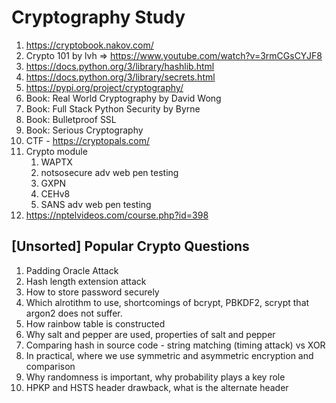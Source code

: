  # Cryptography Study

1. https://cryptobook.nakov.com/
2. Crypto 101 by lvh => https://www.youtube.com/watch?v=3rmCGsCYJF8
3. https://docs.python.org/3/library/hashlib.html
4. https://docs.python.org/3/library/secrets.html
5. https://pypi.org/project/cryptography/
6. Book: Real World Cryptography by David Wong
7. Book: Full Stack Python Security by Byrne
8. Book: Bulletproof SSL
9. Book: Serious Cryptography
10. CTF - https://cryptopals.com/
11. Crypto module
    1. WAPTX
    2. notsosecure adv web pen testing
    3. GXPN
    4. CEHv8
    5. SANS adv web pen testing
12. https://nptelvideos.com/course.php?id=398


## [Unsorted] Popular Crypto Questions
1. Padding Oracle Attack
2. Hash length extension attack
3. How to store password securely
4. Which alrotithm to use, shortcomings of bcrypt, PBKDF2, scrypt that argon2 does not suffer.
5. How rainbow table is constructed
6. Why salt and pepper are used, properties of salt and pepper
7. Comparing hash in source code - string matching (timing attack) vs XOR 
8. In practical, where we use symmetric and asymmetric encryption and comparison 
9. Why randomness is important, why probability plays a key role
10. HPKP and HSTS header drawback, what is the alternate header
